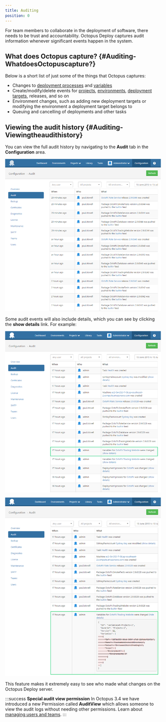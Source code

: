 ```yaml
---
title: Auditing
position: 0
---
```


For team members to collaborate in the deployment of software, there needs to be trust and accountability. Octopus Deploy captures audit information whenever significant events happen in the system.

## What does Octopus capture? {#Auditing-WhatdoesOctopuscapture?}

Below is a short list of just some of the things that Octopus captures:

- Changes to [deployment processes](/docs/deploying-applications/index.md) and [variables](/docs/deploying-applications/variables/index.md)
- Create/modify/delete events for [projects](/docs/key-concepts/projects/index.md), [environments](/docs/key-concepts/environments/index.md), [deployment targets](/docs/deployment-targets/index.md), releases, and so on
- Environment changes, such as adding new deployment targets or modifying the environment a deployment target belongs to
- Queuing and cancelling of deployments and other tasks

## Viewing the audit history {#Auditing-Viewingtheaudithistory}

You can view the full audit history by navigating to the **Audit** tab in the **Configuration** area.

![](/docs/images/3048138/3278051.png "width=500")

Some audit events will also include details, which you can see by clicking the **show details** link. For example:

![](/docs/images/3048138/3278050.png "width=500")

![](/docs/images/3048138/3278049.png "width=500")

This feature makes it extremely easy to see who made what changes on the Octopus Deploy server.

:::success
**Special audit view permission**
In Octopus 3.4 we have introduced a new Permission called **AuditView** which allows someone to view the audit logs without needing other permissions. Learn about [managing users and teams](/docs/administration/managing-users-and-teams/index.md).
:::
